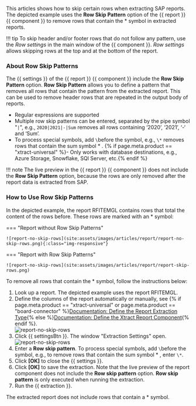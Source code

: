 
This articles shows how to skip certain rows when extracting SAP reports.<br>
The depicted example uses the **Row Skip Pattern** option of the {{ report }} {{ component }} to remove rows that contain the * symbol in extracted reports.

!!! tip
	To skip header and/or footer rows that do not follow any pattern, use the *Row settings* in the main window of the {{ component }}.
	*Row settings* allows skipping rows at the top and at the bottom of the report.

### About Row Skip Patterns

The {{ settings }} of the {{ report }} {{ component }} include the **Row Skip Pattern** option.
**Row Skip Pattern** allows you to define a pattern that removes all rows that contain the pattern from the extracted report.
This can be used to remove header rows that are repeated in the output body of reports.

- Regular expressions are supported
- Multiple row skip patterns can be entered, separated by the pipe symbol "`|`", e.g., `2020|2021|-|Sum` removes all rows containing ‘2020’, ‘2021’, ‘-‘ and ‘Sum’.
- To process special symbols, add `\`before the symbol, e.g., `\*` removes rows that contain the sum symbol * .
{% if page.meta.product == "xtract-universal" %}- Only works with database destinations, e.g., Azure Storage, Snowflake, SQl Server, etc.{% endif %}

!!! note
	The live preview in the {{ report }} {{ component }} does not include the **Row Skip Pattern** option, because the rows are only removed after the report data is extracted from SAP. 

### How to Use Row Skip Patterns

In the depicted example, the report RFITEMGL contains rows that total the content of the rows before. 
These rows are marked with an * symbol: <br>

=== "Report without Row Skip Patterns"
	
	![report-no-skip-rows](site:assets/images/articles/report/report-no-skip-rows.png){:class="img-responsive"}

=== "Report with Row Skip Patterns"	
	
	![report-no-skip-rows](site:assets/images/articles/report/report-skip-rows.png)

To remove all rows that contain the * symbol, follow the instructions below:

1. Look up a report. The depicted example uses the report RFITEMGL. 
2. Define the columns of the report automatically or manually, see {% if page.meta.product == "xtract-universal" or page.meta.product == "board-connector" %}[Documentation: Define the Report Extraction Type](../documentation/report/index.md/#define-the-report-extraction-type){% else %}[Documentation: Define the Xtract Report Component](../documentation/report/index.md/#define-the-xtract-report-component){% endif %}. <br>
![report-no-skip-rows](site:assets/images/articles/report/report-skip-rows-preview.png)
3. Click {{ settingsBtn }}. The window "Extraction Settings" open.<br>
![report-no-skip-rows](site:assets/images/articles/report/report-skip-rows-settings.png)
4. Enter a **Row skip pattern**. To process special symbols, add `\`before the symbol, e.g., to remove rows that contain the sum symbol * , enter `\*`. 
5. Click **[OK]** to close the {{ settings }}. 
5. Click **[OK]** to save the extraction. Note that the live preview of the report component does not include the **Row skip pattern** option. 
**Row skip pattern** is only executed when running the extraction.
6. Run the {{ extraction }}. 

The extracted report does not include rows that contain a * symbol.

